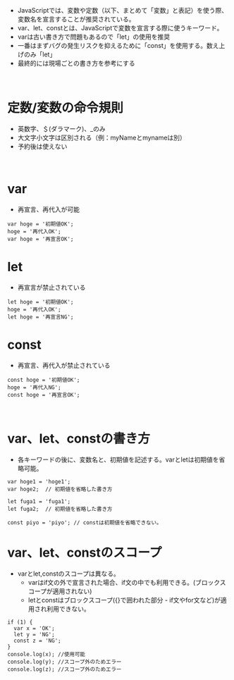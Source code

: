 - JavaScriptでは、変数や定数（以下、まとめて「変数」と表記）を使う際、変数名を宣言することが推奨されている。<br>
- var、let、constとは、JavaScriptで変数を宣言する際に使うキーワード。
- varは古い書き方で問題もあるので「let」の使用を推奨
- 一番はまずバグの発生リスクを抑えるために「const」を使用する。数え上げのみ「let」
- 最終的には現場ごとの書き方を参考にする
<br>

# 定数/変数の命令規則
- 英数字、＄(ダラマーク)、_のみ
- 大文字小文字は区別される（例：myNameとmynameは別）
- 予約後は使えない
<br>

# var
- 再宣言、再代入が可能<br>
```
var hoge = '初期値OK';
hoge = '再代入OK';
var hoge = '再宣言OK';
```

# let
- 再宣言が禁止されている<br>
```
let hoge = '初期値OK';
hoge = '再代入OK';
let hoge = '再宣言NG';
```

# const
- 再宣言、再代入が禁止されている<br>
```
const hoge = '初期値OK';
hoge = '再代入NG';
const hoge = '再宣言OK';
```
<br>

# var、let、constの書き方
- 各キーワードの後に、変数名と、初期値を記述する。varとletは初期値を省略可能。
```
var hoge1 = 'hoge1';
var hoge2;  // 初期値を省略した書き方

let fuga1 = 'fuga1';
let fuga2;  // 初期値を省略した書き方

const piyo = 'piyo'; // constは初期値を省略できない。
```

# var、let、constのスコープ
- varとlet,constのスコープは異なる。
  - varはif文の外で宣言された場合、if文の中でも利用できる。(ブロックスコープが適用されない)<br>
  - letとconstはブロックスコープ({}で囲われた部分 - if文やfor文など)が適用され利用できない。<br>
```
if (1) {
  var x = 'OK';
  let y = 'NG';
  const z = 'NG';
}
console.log(x); //使用可能
console.log(y); //スコープ外のためエラー
console.log(z); //スコープ外のためエラー
```
